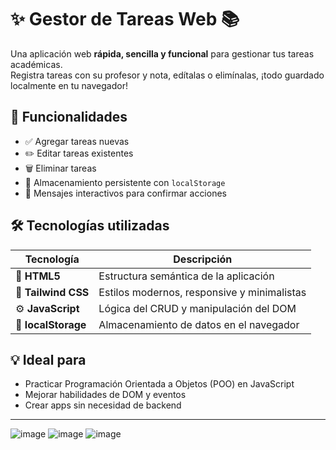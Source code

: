 # ✨ Gestor de Tareas Web 📚

Una aplicación web **rápida, sencilla y funcional** para gestionar tus tareas académicas.  
Registra tareas con su profesor y nota, edítalas o elimínalas, ¡todo guardado localmente en tu navegador!

## 🚀 Funcionalidades

- ✅ Agregar tareas nuevas
- ✏️ Editar tareas existentes
- 🗑️ Eliminar tareas
- 💾 Almacenamiento persistente con `localStorage`
- 🔔 Mensajes interactivos para confirmar acciones

## 🛠️ Tecnologías utilizadas

| Tecnología        | Descripción                                 |
|------------------|---------------------------------------------|
| 🧱 **HTML5**       | Estructura semántica de la aplicación       |
| 🎨 **Tailwind CSS**| Estilos modernos, responsive y minimalistas|
| ⚙️ **JavaScript**  | Lógica del CRUD y manipulación del DOM      |
| 💾 **localStorage**| Almacenamiento de datos en el navegador     |

## 💡 Ideal para

- Practicar Programación Orientada a Objetos (POO) en JavaScript
- Mejorar habilidades de DOM y eventos
- Crear apps sin necesidad de backend

---

![image](https://github.com/user-attachments/assets/321fed89-de0a-45d6-b981-ccce858d34ee)
![image](https://github.com/user-attachments/assets/3b843535-244a-4c5a-afbe-511e9f6a5cc3)
![image](https://github.com/user-attachments/assets/596bdcef-9eab-4b42-8e30-1226e02b2f14)



